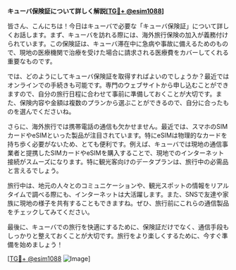 **キューバ保険証について詳しく解説[[TG💪+ @esim1088](https://t.me/s/esim1088)]**

皆さん、こんにちは！今日はキューバで必要な「キューバ保険証」について詳しくお話します。まず、キューバを訪れる際には、海外旅行保険の加入が義務付けられています。この保険証は、キューバ滞在中に急病や事故に備えるためのもので、現地の医療機関で治療を受けた場合に請求される医療費をカバーしてくれる重要なものです。

では、どのようにしてキューバ保険証を取得すればよいのでしょうか？最近ではオンラインでの手続きも可能です。専門のウェブサイトから申し込むことができますので、自分の旅行日程に合わせて事前に準備しておくことが大切です。また、保険内容や金額は複数のプランから選ぶことができるので、自分に合ったものを選んでくださいね。

さらに、海外旅行では携帯電話の通信も欠かせません。最近では、スマホのSIMカードやeSIMといった製品が注目されています。特にeSIMは物理的なカードを持ち歩く必要がないため、とても便利です。例えば、キューバでは現地の通信事業者と提携したSIMカードやeSIMを購入することで、現地でのインターネット接続がスムーズになります。特に観光客向けのデータプランは、旅行中の必需品と言えるでしょう。

旅行中は、地元の人々とのコミュニケーションや、観光スポットの情報をリアルタイムで調べる際にも、インターネットは大活躍します。また、SNSで友達や家族に現地の様子を共有することもできますね。ぜひ、旅行前にこれらの通信製品をチェックしてみてください。

最後に、キューバでの旅行を快適にするために、保険証だけでなく、通信手段もしっかりと整えておくことが大切です。旅行をより楽しくするために、今すぐ準備を始めましょう！

[[TG💪+ @esim1088](https://t.me/s/esim1088) ![Image](https://i.postimg.cc/Y0z9fWf4/image.png)]